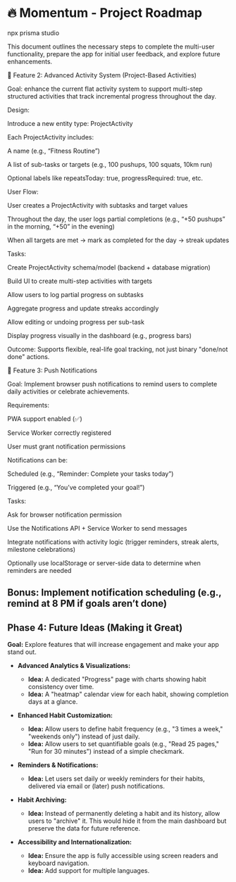 # 🔥 Momentum - Project Roadmap
npx prisma studio

This document outlines the necessary steps to complete the multi-user functionality, prepare the app for initial user feedback, and explore future enhancements.


🧩 Feature 2: Advanced Activity System (Project-Based Activities)

Goal: enhance the current flat activity system to support multi-step structured activities that track incremental progress throughout the day.

Design:

Introduce a new entity type: ProjectActivity

Each ProjectActivity includes:

A name (e.g., “Fitness Routine”)

A list of sub-tasks or targets (e.g., 100 pushups, 100 squats, 10km run)

Optional labels like repeatsToday: true, progressRequired: true, etc.

User Flow:

User creates a ProjectActivity with subtasks and target values

Throughout the day, the user logs partial completions (e.g., “+50 pushups” in the morning, “+50” in the evening)

When all targets are met → mark as completed for the day → streak updates

Tasks:

Create ProjectActivity schema/model (backend + database migration)

Build UI to create multi-step activities with targets

Allow users to log partial progress on subtasks

Aggregate progress and update streaks accordingly

Allow editing or undoing progress per sub-task

Display progress visually in the dashboard (e.g., progress bars)

Outcome: Supports flexible, real-life goal tracking, not just binary "done/not done" actions.

🧩 Feature 3: Push Notifications

Goal: Implement browser push notifications to remind users to complete daily activities or celebrate achievements.

Requirements:

PWA support enabled (✅)

Service Worker correctly registered

User must grant notification permissions

Notifications can be:

Scheduled (e.g., “Reminder: Complete your tasks today”)

Triggered (e.g., “You’ve completed your goal!”)

Tasks:

Ask for browser notification permission

Use the Notifications API + Service Worker to send messages

Integrate notifications with activity logic (trigger reminders, streak alerts, milestone celebrations)

Optionally use localStorage or server-side data to determine when reminders are needed

Bonus: Implement notification scheduling (e.g., remind at 8 PM if goals aren’t done)
---

## Phase 4: Future Ideas (Making it Great)

**Goal:** Explore features that will increase engagement and make your app stand out.

*   **Advanced Analytics & Visualizations:**
    *   **Idea:** A dedicated "Progress" page with charts showing habit consistency over time.
    *   **Idea:** A "heatmap" calendar view for each habit, showing completion days at a glance.

*   **Enhanced Habit Customization:**
    *   **Idea:** Allow users to define habit frequency (e.g., "3 times a week," "weekends only") instead of just daily.
    *   **Idea:** Allow users to set quantifiable goals (e.g., "Read 25 pages," "Run for 30 minutes") instead of a simple checkmark.

*   **Reminders & Notifications:**
    *   **Idea:** Let users set daily or weekly reminders for their habits, delivered via email or (later) push notifications.

*   **Habit Archiving:**
    *   **Idea:** Instead of permanently deleting a habit and its history, allow users to "archive" it. This would hide it from the main dashboard but preserve the data for future reference.

*   **Accessibility and Internationalization:**
    *   **Idea:** Ensure the app is fully accessible using screen readers and keyboard navigation.
    *   **Idea:** Add support for multiple languages.